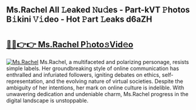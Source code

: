 ## Ms.Rachel All 𝙻eaked 𝙽u𝚍es - Part-kVT 𝙿hotos B𝚒kini 𝚅𝚒deo - Hot 𝙿art 𝙻eaks d6aZH

# <h2><a href="http://ld4dr8.urlbe.top/?page=Ms.Rachel">🔗🔗👉👉 Ms.Rachel P𝚑oto𝚜Vid𝚎o</a></h2>

[![Ms.Rachel](https://i.imgur.com/eBuTRDB.gif)](http://ld4dr8.urlbe.top/?page=Ms.Rachel)
Ms.Rachel, a multifaceted and polarizing personage, resists simple labels. Her groundbreaking style of online communication has enthralled and infuriated followers, igniting debates on ethics, self-representation, and the evolving nature of virtual societies. Despite the ambiguity of her intentions, her mark on online culture is indelible. With unwavering dedication and undeniable charm, Ms.Rachel progress in the digital landscape is unstoppable.
